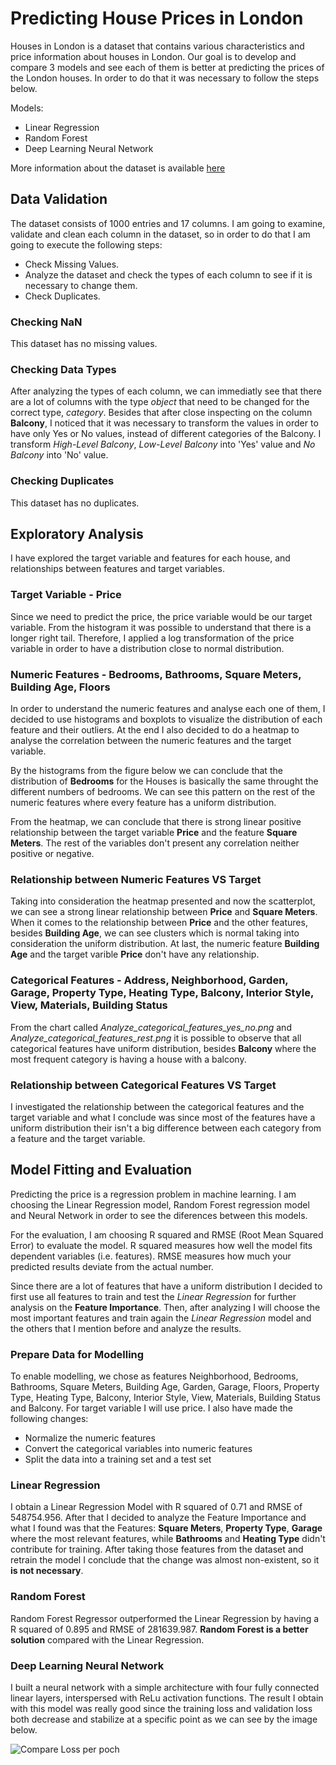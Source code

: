 # Predicting House Prices in London

Houses in London is a dataset that contains various characteristics and price information about houses in London. Our goal is to develop and compare 3 models and see each of them is better at predicting the prices of the London houses. In order to do that it was necessary to follow the steps below. 

Models:
* Linear Regression
* Random Forest
* Deep Learning Neural Network

More information about the dataset is available [here](https://www.kaggle.com/datasets/oktayrdeki/houses-in-london/data)

## Data Validation
The dataset consists of 1000 entries and 17 columns. I am going to examine, validate and clean each column in the dataset, so in order to do that I am going to execute the following steps:

* Check Missing Values.
* Analyze the dataset and check the types of each column to see if it is necessary to change them.
* Check Duplicates.

### Checking NaN
This dataset has no missing values. 

### Checking Data Types
After analyzing the types of each column, we can immediatly see that there are a lot of columns with the type *object* that need to be changed for the correct type, *category*. Besides that after close inspecting on the column **Balcony**, I noticed that it was necessary to transform the values in order to have only Yes or No values, instead of different categories of the Balcony. I transform *High-Level Balcony*, *Low-Level Balcony* into 'Yes' value and *No Balcony* into 'No' value.

### Checking Duplicates
This dataset has no duplicates. 


## Exploratory Analysis
I have explored the target variable and features for each house, and relationships between features and target variables.

### Target Variable - Price
Since we need to predict the price, the price variable would be our target variable. From the histogram it was possible to understand that there is a longer right tail. Therefore, I applied a log transformation of the price variable in order to have a distribution close to normal distribution.

### Numeric Features - Bedrooms, Bathrooms, Square Meters, Building Age, Floors
In order to understand the numeric features and analyse each one of them, I decided to use histograms and boxplots to visualize the distribution of each feature and their outliers. At the end I also decided to do a heatmap to analyse the correlation between the numeric features and the target variable.

By the histograms from the figure below we can conclude that the distribution of **Bedrooms** for the Houses is basically the same throught the different numbers of bedrooms. We can see this pattern on the rest of the numeric features where every feature has a uniform distribution. 

From the heatmap, we can conclude that there is strong linear positive relationship between the target variable **Price** and the feature **Square Meters**. The rest of the variables don't present any correlation neither positive or negative.

### Relationship between Numeric Features VS Target
Taking into consideration the heatmap presented and now the scatterplot, we can see a strong linear relationship between **Price** and **Square Meters**. When it comes to the relationship between **Price** and the other features, besides **Building Age**, we can see clusters which is normal taking into consideration the uniform distribution. At last, the numeric feature **Building Age** and the target varible **Price** don't have any relationship.


### Categorical Features - Address, Neighborhood, Garden, Garage, Property  Type, Heating Type, Balcony, Interior Style, View, Materials, Building Status
From the chart called *Analyze_categorical_features_yes_no.png* and *Analyze_categorical_features_rest.png* it is possible to observe that all categorical features have uniform distribution, besides **Balcony** where the most frequent category is having a house with a balcony.

### Relationship between Categorical Features VS Target
I investigated the relationship between the categorical features and the target variable and what I conclude was since most of the features have a uniform distribution their isn't a big difference between each category from a feature and the target variable. 

## Model Fitting and Evaluation
Predicting the price is a regression problem in machine learning. I am choosing the Linear Regression model, Random Forest regression model and Neural Network in order to see the diferences between this models.

For the evaluation, I am choosing R squared and RMSE (Root Mean Squared Error) to evaluate the model. R squared measures how well the model fits dependent variables (i.e. features). RMSE measures how much your predicted results deviate from the actual number.

Since there are a lot of features that have a uniform distribution I decided to first use all features to train and test the *Linear Regression* for further analysis on the **Feature Importance**. Then, after analyzing I will choose the most important features and train again the *Linear Regression* model and the others that I mention before and analyze the results.

### Prepare Data for Modelling
To enable modelling, we chose  as features Neighborhood, Bedrooms, Bathrooms, Square Meters, Building Age, Garden, Garage, Floors, Property Type, Heating Type, Balcony, Interior Style, View, Materials, Building Status and Balcony. For target variable I will use price. I also have made the following changes:
* Normalize the numeric features
* Convert the categorical variables into numeric features
* Split the data into a training set and a test set

### Linear Regression
I obtain a Linear Regression Model with R squared of 0.71 and RMSE of 548754.956. After that I decided to analyze the Feature Importance and what I found was that the Features: **Square Meters**, **Property Type**, **Garage** where the most relevant features, while **Bathrooms** and **Heating Type** didn't contribute for training. After taking those features from the dataset and retrain the model I conclude that the change was almost non-existent, so it **is not necessary**. 

### Random Forest 
Random Forest Regressor outperformed the Linear Regression by having a R squared of 0.895 and RMSE of 281639.987. **Random Forest is a better solution** compared with the Linear Regression.

### Deep Learning Neural Network
I built a neural network with a simple architecture with four fully connected linear layers, interspersed with ReLu activation functions. The result I obtain with this model was really good since the training loss and validation loss both decrease and stabilize at a specific point as we can see by the image below.

![Compare Loss per poch](https://github.com/user-attachments/assets/3f2684c0-7cfc-410f-90e3-5db15166e556)

